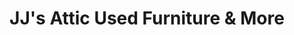 ---
title: "JJ's Attic Used Furniture & More"
url: /oklahoma-city/jjs-attic-used-furniture-and-more/
shop: furniture
---